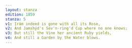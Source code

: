 ```yaml
---
layout: stanza
edition: 1859
stanza: 5
v1: Irám indeed is gone with all its Rose,
v2: And Jamshýd's Sev'n-ring'd Cup where no one knows;
v3: ⁠But still the Vine her ancient Ruby yields,
v4: And still a Garden by the Water blows.
---
```

